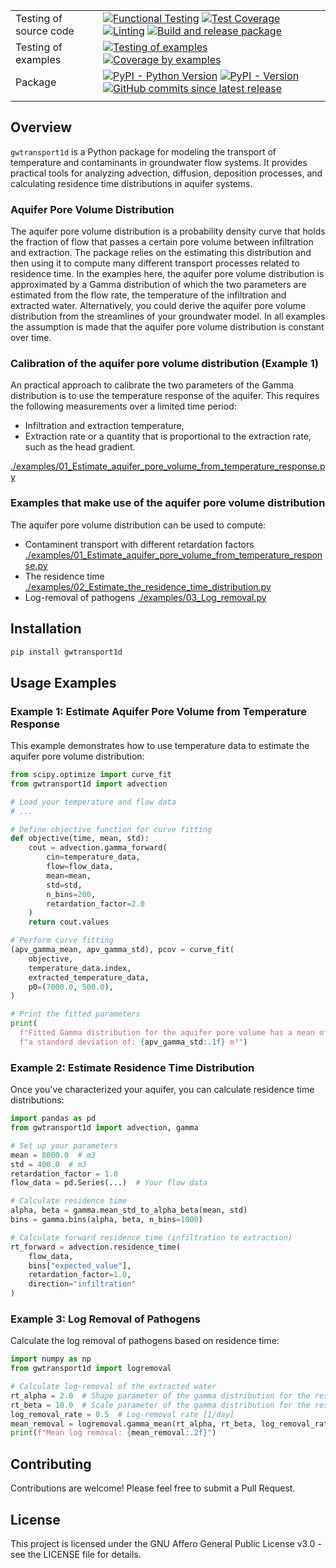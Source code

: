 |                        |                                                                                                                                                                                                                                                                                                                                                                                                                                                                                                                                                                                                                                                                                                                                                                                                                      |
| ---------------------- | -------------------------------------------------------------------------------------------------------------------------------------------------------------------------------------------------------------------------------------------------------------------------------------------------------------------------------------------------------------------------------------------------------------------------------------------------------------------------------------------------------------------------------------------------------------------------------------------------------------------------------------------------------------------------------------------------------------------------------------------------------------------------------------------------------------------- |
| Testing of source code | [![Functional Testing](https://github.com/bdestombe/python_gwtransport1d/actions/workflows/functional_testing.yml/badge.svg?branch=main)](https://github.com/bdestombe/python_gwtransport1d/actions/workflows/functional_testing.yml) [![Test Coverage](https://bdestombe.github.io/python-gwtransport1d/coverage-badge.svg)](https://bdestombe.github.io/python-gwtransport1d/htmlcov/) [![Linting](https://github.com/bdestombe/python_gwtransport1d/actions/workflows/linting.yml/badge.svg?branch=main)](https://github.com/bdestombe/python_gwtransport1d/actions/workflows/linting.yml) [![Build and release package](https://github.com/bdestombe/python-gwtransport1d/actions/workflows/release.yml/badge.svg?branch=main)](https://github.com/bdestombe/python-gwtransport1d/actions/workflows/release.yml) |
| Testing of examples    | [![Testing of examples](https://github.com/bdestombe/python_gwtransport1d/actions/workflows/examples_testing.yml/badge.svg?branch=main)](https://github.com/bdestombe/python_gwtransport1d/actions/workflows/examples_testing.yml) [![Coverage by examples](https://bdestombe.github.io/python-gwtransport1d/coverage_examples-badge.svg)](https://bdestombe.github.io/python-gwtransport1d/htmlcov_examples/)                                                                                                                                                                                                                                                                                                                                                                                                       |
| Package                | [![PyPI - Python Version](https://img.shields.io/pypi/pyversions/gwtransport1d.svg?logo=python&label=Python&logoColor=gold)](https://pypi.org/project/gwtransport1d/) [![PyPI - Version](https://img.shields.io/pypi/v/gwtransport1d.svg?logo=pypi&label=PyPI&logoColor=gold)](https://pypi.org/project/gwtransport1d/) [![GitHub commits since latest release](https://img.shields.io/github/commits-since/bdestombe/python-gwtransport1d/latest?logo=github&logoColor=lightgrey)](https://github.com/bdestombe/python-gwtransport1d/compare/)                                                                                                                                                                                                                                                                      |
|                        |                                                                                                                                                                                                                                                                                                                                                                                                                                                                                                                                                                                                                                                                                                                                                                                                                      |

## Overview

`gwtransport1d` is a Python package for modeling the transport of temperature and contaminants in groundwater flow systems. It provides practical tools for analyzing advection, diffusion, deposition processes, and calculating residence time distributions in aquifer systems.

### Aquifer Pore Volume Distribution

The aquifer pore volume distribution is a probability density curve that holds the fraction of flow that passes a certain pore volume between infiltration and extraction. The package relies on the estimating this distribution and then using it to compute many different transport processes related to residence time. In the examples here, the aquifer pore volume distribution is approximated by a Gamma distribution of which the two parameters are estimated from the flow rate, the temperature of the infiltration and extracted water. Alternatively, you could derive the aquifer pore volume distribution from the streamlines of your groundwater model. In all examples the assumption is made that the aquifer pore volume distribution is constant over time.

### Calibration of the aquifer pore volume distribution (Example 1)

An practical approach to calibrate the two parameters of the Gamma distribution is to use the temperature response of the aquifer. This requires the following measurements over a limited time period:

- Infiltration and extraction temperature,
- Extraction rate or a quantity that is proportional to the extraction rate, such as the head gradient.

[./examples/01_Estimate_aquifer_pore_volume_from_temperature_response.py](https://github.com/bdestombe/python-gwtransport1d/blob/main/examples/01_Estimate_aquifer_pore_volume_from_temperature_response.py)

### Examples that make use of the aquifer pore volume distribution

The aquifer pore volume distribution can be used to compute:

- Contaminent transport with different retardation factors [./examples/01_Estimate_aquifer_pore_volume_from_temperature_response.py](https://github.com/bdestombe/python-gwtransport1d/blob/main/examples/01_Estimate_aquifer_pore_volume_from_temperature_response.py)
- The residence time [./examples/02_Estimate_the_residence_time_distribution.py](https://github.com/bdestombe/python-gwtransport1d/blob/main/examples/02_Estimate_the_residence_time_distribution.py)
- Log-removal of pathogens [./examples/03_Log_removal.py](https://github.com/bdestombe/python-gwtransport1d/blob/main/examples/03_Log_removal.py)

## Installation

```bash
pip install gwtransport1d
```

## Usage Examples

### Example 1: Estimate Aquifer Pore Volume from Temperature Response

This example demonstrates how to use temperature data to estimate the aquifer pore volume distribution:

```python
from scipy.optimize import curve_fit
from gwtransport1d import advection

# Load your temperature and flow data
# ...

# Define objective function for curve fitting
def objective(time, mean, std):
    cout = advection.gamma_forward(
        cin=temperature_data,
        flow=flow_data,
        mean=mean,
        std=std,
        n_bins=200,
        retardation_factor=2.0
    )
    return cout.values

# Perform curve fitting
(apv_gamma_mean, apv_gamma_std), pcov = curve_fit(
    objective,
    temperature_data.index,
    extracted_temperature_data,
    p0=(7000.0, 500.0),
)

# Print the fitted parameters
print(
  f"Fitted Gamma distribution for the aquifer pore volume has a mean of: {apv_gamma_mean:.1f} m³ and ",
  f"a standard deviation of: {apv_gamma_std:.1f} m³")
```

### Example 2: Estimate Residence Time Distribution

Once you've characterized your aquifer, you can calculate residence time distributions:

```python
import pandas as pd
from gwtransport1d import advection, gamma

# Set up your parameters
mean = 8000.0  # m3
std = 400.0  # m3
retardation_factor = 1.0
flow_data = pd.Series(...)  # Your flow data

# Calculate residence time
alpha, beta = gamma.mean_std_to_alpha_beta(mean, std)
bins = gamma.bins(alpha, beta, n_bins=1000)

# Calculate forward residence time (infiltration to extraction)
rt_forward = advection.residence_time(
    flow_data,
    bins["expected_value"],
    retardation_factor=1.0,
    direction="infiltration"
)
```

### Example 3: Log Removal of Pathogens

Calculate the log removal of pathogens based on residence time:

```python
import numpy as np
from gwtransport1d import logremoval

# Calculate log-removal of the extracted water
rt_alpha = 2.0  # Shape parameter of the gamma distribution for the residence time
rt_beta = 10.0  # Scale parameter of the gamma distribution for the residence time
log_removal_rate = 0.5  # Log-removal rate [1/day]
mean_removal = logremoval.gamma_mean(rt_alpha, rt_beta, log_removal_rate)
print(f"Mean log removal: {mean_removal:.2f}")
```

## Contributing

Contributions are welcome! Please feel free to submit a Pull Request.

## License

This project is licensed under the GNU Affero General Public License v3.0 - see the LICENSE file for details.
